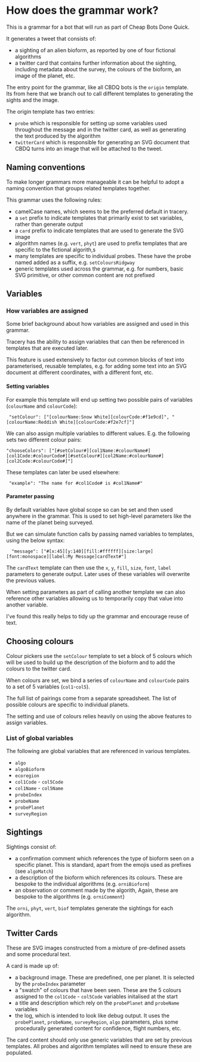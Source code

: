 # How does the grammar work?

This is a grammar for a bot that will run as part of Cheap Bots Done Quick.

It generates a tweet that consists of:

- a sighting of an alien bioform, as reported by one of four fictional algorithms
- a twitter card that contains further information about the sighting, including metadata about the survey, the colours of the bioform, an image of the planet, etc.

The entry point for the grammar, like all CBDQ bots is the `origin` template. Its from here that we branch out to call different templates to generating the sights and the image.

The origin template has two entries:

* `probe` which is responsible for setting up some variables used throughout the message and in the twitter card, as well as generating the text produced by the algorithm
* `twitterCard` which is responsible for generating an SVG document that CBDQ turns into an image that will be attached to the tweet.

## Naming conventions

To make longer grammars more manageable it can be helpful to adopt a naming convention that groups related templates together.

This grammar uses the following rules:

* camelCase names, which seems to be the preferred default in tracery.
* a `set` prefix to indicate templates that primarily exist to set variables, rather than generate output
* a `card` prefix to indicate templates that are used to generate the SVG image
* algorithm names (e.g. `vert`, `phyt`) are used to prefix templates that are specific to the fictional algorith,s
* many templates are specific to individual probes. These have the probe named added as a suffix, e.g. `setColoursRidgway`
* generic templates used across the grammar, e.g. for numbers, basic SVG primitive, or other common content are not prefixed

## Variables

### How variables are assigned

Some brief background about how variables are assigned and used in this grammar.

Tracery has the ability to assign variables that can then be referenced in templates that are executed later.

This feature is used extensively to factor out common blocks of text into parameterised, reusable templates, e.g. for adding some text into an SVG document at different coordinates, with a different font, etc.

#### Setting variables

For example this template will end up setting two possible pairs of variables (`colourName` and `colourCode`):

```
 "setColour": ["[colourName:Snow White][colourCode:#f1e9cd]", "[colourName:Reddish White][colourCode:#f2e7cf]"]
```

We can also assign multiple variables to different values. E.g. the following sets two different colour pairs:

```
"chooseColors": ["[#setColour#][col1Name:#colourName#][col1Code:#colourCode#][#setColour#][col2Name:#colourName#][col2Code:#colourCode#]"]
```

These templates can later be used elsewhere:

```
 "example": "The name for #col1Code# is #col1Name#"
```

#### Parameter passing

By default variables have global scope so can be set and then used anywhere in the grammar. This is used to set high-level parameters like the name of the planet being surveyed.

But we can simulate function calls by passing named variables to templates, using the below syntax:

```
  "message": ["#[x:45][y:140][fill:#ffffff][size:large][font:monospace][label:My Message]cardText#"]
```

The `cardText` template can then use the `x`, `y`, `fill`, `size`, `font`, `label` parameters to generate output. Later uses of these variables will overwrite the previous values.

When setting parameters as part of calling another template we can also reference other variables allowing us to temporarily copy that value into another variable.

I've found this really helps to tidy up the grammar and encourage reuse of text.

## Choosing colours

Colour pickers use the `setColour` template to set a block of 5 colours which will be used to build up the description of the bioform and to add the colours to the twitter card.

When colours are set, we bind a series of `colourName` and `colourCode` pairs to a set of 5 variables (`col1`-`col5`).

The full list of pairings come from a separate spreadsheet. The list of possible colours are specific to individual planets.

The setting and use of colours relies heavily on using the above features to assign variables.

### List of global variables

The following are global variables that are referenced in various templates.

* `algo`
* `algoBioform`
* `ecoregion`
* `col1Code` - `col5Code`
* `col1Name` - `col5Name`
* `probeIndex`
* `probeName`
* `probePlanet`
* `surveyRegion`

## Sightings

Sightings consist of:

- a confirmation comment which references the type of bioform seen on a specific planet. This is standard, apart from the emojis used as prefixes (see `algoMatch`)
- a description of the bioform which references its colours. These are bespoke to the individual algorithms (e.g. `orniBioform`)
- an observation or comment made by the algorith, Again, these are bespoke to the algorithms (e.g. `orniComment`)

The `orni`, `phyt`, `vert`, `biof` templates generate the sightings for each algorithm.

## Twitter Cards

These are SVG images constructed from a mixture of pre-defined assets and some procedural text.

A card is made up of:

- a background image. These are predefined, one per planet. It is selected by the `probeIndex` parameter
- a "swatch" of colours that have been seen. These are the 5 colours assigned to the `col1Code` - `col5Code` variables initalised at the start
- a title and description which rely on the `probePlanet` and `probeName` variables
- the log, which is intended to look like debug output. It uses the `probePlanet`, `probeName`, `surveyRegion`, `algo` parameters, plus some procedurally generated content for confidence, flight numbers, etc.

The card content should only use generic variables that are set by previous templates. All probes and algorithm templates will need to ensure these are populated.
